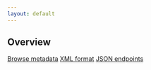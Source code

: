 ```yaml
---
layout: default
---
```

## Overview

<a class="call-to-action" href="metadata/">Browse metadata</a>
<a class="call-to-action" href="api/all.xml">XML format</a>
<a class="call-to-action" href="api/">JSON endpoints</a>
